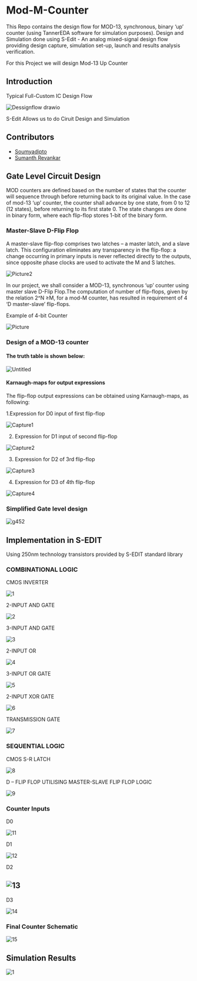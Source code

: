 # Mod-M-Counter
This Repo contains the design flow for MOD-13, synchronous, binary ‘up’ counter (using TannerEDA software for simulation purposes).
Design and Simulation done using S-Edit - An analog mixed-signal design flow providing design capture, simulation set-up, launch and results analysis verification.

For this Project we will design Mod-13 Up Counter

## Introduction
Typical Full-Custom IC Design Flow

![Dessignflow drawio](https://github.com/Sourabh-Mallapur/Mod-m-Counter/assets/106715050/bc219e81-795f-4c3e-9019-e30362fbe898)

S-Edit Allows us to do Ciruit Design and Simulation

## Contributors
- [Soumyadipto](https://github.com/SomShubho)
- [Sumanth Revankar](https://github.com/Sumanth-Revankar)

## Gate Level Circuit Design
MOD counters are defined based on the number of states that the counter will sequence through before returning back to its original value. In the case of mod-13 ‘up’ counter, the counter shall advance by one state, from 0 to 12 (12 states), before returning to its first state 0. The state changes are done in binary form, where each flip-flop stores 1-bit of the binary form. 

### Master-Slave D-Flip Flop
A master-slave flip-flop comprises two latches – a master latch, and a slave latch. This configuration eliminates any transparency in the flip-flop: a change occurring in primary inputs is never reflected directly to the outputs, since opposite phase clocks are used to activate the M and S latches.

![Picture2](https://github.com/Sourabh-Mallapur/Mod-m-Counter/assets/106715050/2f0bdb46-62f5-4207-a4c8-b30de36e8d23)

In our project, we shall consider a MOD-13, synchronous ‘up’ counter using master slave D-Flip Flop.The computation of number of flip-flops, given by the relation 2^N ≥M, for a mod-M counter, has resulted in requirement of 4 ‘D master-slave’ flip-flops.

Example of 4-bit Counter

![Picture](https://github.com/Sourabh-Mallapur/Mod-m-Counter/assets/106715050/67415f42-adee-4fb1-a8e7-37eed46d5b60)

### Design of a MOD-13 counter

#### The truth table is shown below:
![Untitled](https://github.com/Sourabh-Mallapur/Mod-m-Counter/assets/106715050/cb6e7269-e04b-4b6b-9ab7-a2b5415ad2ac)

#### Karnaugh-maps for output expressions
The flip-flop output expressions can be obtained using Karnaugh-maps, as following:

1.Expression for D0 input of first flip-flop

![Capture1](https://github.com/Sourabh-Mallapur/Mod-m-Counter/assets/106715050/be9ab599-1910-45cc-8d25-20405c462ef2)

2.	Expression for D1 input of second flip-flop

![Capture2](https://github.com/Sourabh-Mallapur/Mod-m-Counter/assets/106715050/4da0c3fb-b423-41fb-81c1-84c0d51b9a6a)

3.	Expression for D2 of 3rd flip-flop

![Capture3](https://github.com/Sourabh-Mallapur/Mod-m-Counter/assets/106715050/5259f71b-ab3d-4284-82a7-d6f5ba0fce4b)

4.	Expression for D3 of 4th flip-flop

![Capture4](https://github.com/Sourabh-Mallapur/Mod-m-Counter/assets/106715050/46a3a53b-e9bc-481c-9c22-769a0bdab1d5)

### Simplified Gate level design

![g452](https://github.com/Sourabh-Mallapur/Mod-m-Counter/assets/106715050/58fc6b0f-bcc8-4c9f-8a99-fc4f38a148da)

## Implementation in S-EDIT

Using 250nm technology transistors provided by S-EDIT standard library

### COMBINATIONAL LOGIC

CMOS INVERTER

![1](https://github.com/Sourabh-Mallapur/Mod-m-Counter/assets/106715050/3d1db1fd-47a7-4f24-ae6e-978e117f7116)

2-INPUT AND GATE

![2](https://github.com/Sourabh-Mallapur/Mod-m-Counter/assets/106715050/860f9768-4544-4231-b1e5-8df87ad871f1)

3-INPUT AND GATE

![3](https://github.com/Sourabh-Mallapur/Mod-m-Counter/assets/106715050/1d74856b-338f-47c6-894d-4d661e4cd7c4)

2-INPUT OR

![4](https://github.com/Sourabh-Mallapur/Mod-m-Counter/assets/106715050/06fbf7d5-875b-4e0e-be5c-754f4ff996a1)

3-INPUT OR GATE

![5](https://github.com/Sourabh-Mallapur/Mod-m-Counter/assets/106715050/3f74b8ea-51d8-4b85-a5cd-1fd93221ec58)

2-INPUT XOR GATE

![6](https://github.com/Sourabh-Mallapur/Mod-m-Counter/assets/106715050/942c48b6-85bf-41c6-b5b0-0c4ba282a095)

TRANSMISSION GATE 

![7](https://github.com/Sourabh-Mallapur/Mod-m-Counter/assets/106715050/a2074559-5362-414b-8695-5462368b8d5c)

### SEQUENTIAL LOGIC

CMOS S-R LATCH

![8](https://github.com/Sourabh-Mallapur/Mod-m-Counter/assets/106715050/7e9e8406-fc2b-4865-9a3a-118e00f35e80)

D – FLIP FLOP UTILISING MASTER-SLAVE FLIP FLOP LOGIC

![9](https://github.com/Sourabh-Mallapur/Mod-m-Counter/assets/106715050/02a619e1-0063-4844-9132-a0d86e0c158c)

### Counter Inputs


D0

![11](https://github.com/Sourabh-Mallapur/Mod-m-Counter/assets/106715050/9786bf80-29fb-4331-8693-45f4467b9274)

D1

![12](https://github.com/Sourabh-Mallapur/Mod-m-Counter/assets/106715050/aadfc58f-9585-4625-b1e2-98d9d2a5065e)

D2

![13](https://github.com/Sourabh-Mallapur/Mod-m-Counter/assets/106715050/7599e544-08e6-41ae-91fa-be53bd346470)
-
D3

![14](https://github.com/Sourabh-Mallapur/Mod-m-Counter/assets/106715050/85c4764f-5c85-4685-9bcb-4b456b82aa99)

### Final Counter Schematic

![15](https://github.com/Sourabh-Mallapur/Mod-m-Counter/assets/106715050/2917bd09-4d8b-4d97-a252-129424d03dfd)

## Simulation Results

![1](https://github.com/Sourabh-Mallapur/Mod-m-Counter/assets/106715050/52835755-52c1-4f8d-94e0-34739debf28c)
